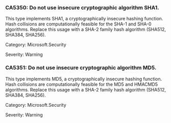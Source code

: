 ### CA5350: Do not use insecure cryptographic algorithm SHA1. ###

This type implements SHA1, a cryptographically insecure hashing function. Hash collisions are computationally feasible for the SHA-1 and SHA-0 algorithms. Replace this usage with a SHA-2 family hash algorithm (SHA512, SHA384, SHA256).

Category: Microsoft.Security

Severity: Warning

### CA5351: Do not use insecure cryptographic algorithm MD5. ###

This type implements MD5, a cryptographically insecure hashing function. Hash collisions are computationally feasible for the MD5 and HMACMD5 algorithms. Replace this usage with a SHA-2 family hash algorithm (SHA512, SHA384, SHA256).

Category: Microsoft.Security

Severity: Warning
